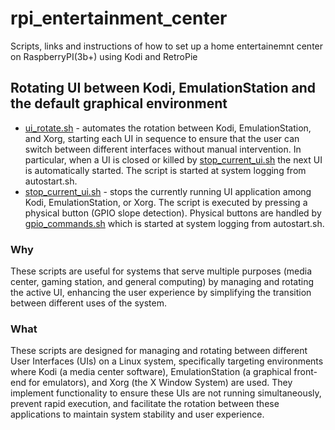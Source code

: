 # rpi_entertainment_center
Scripts, links and instructions of how to set up a home entertainemnt center on RaspberryPI(3b+) using Kodi and RetroPie

## Rotating UI between Kodi, EmulationStation and the default graphical environment

 - [ui_rotate.sh](ui_rotate.sh) - automates the rotation between Kodi, EmulationStation, and Xorg, starting each UI in sequence to ensure that the user can switch between different interfaces without manual intervention. In particular, when a UI is closed or killed by [stop_current_ui.sh](stop_current_ui.sh) the next UI is automatically started. The script is started at system logging from autostart.sh. 
 - [stop_current_ui.sh](stop_current_ui.sh) - stops the currently running UI application among Kodi, EmulationStation, or Xorg. The script is executed by pressing a physical button (GPIO slope detection). Physical buttons are handled by [gpio_commands.sh](gpio_commands.sh) which is started at system logging from autostart.sh. 

### Why
These scripts are useful for systems that serve multiple purposes (media center, gaming station, and general computing) by managing and rotating the active UI, enhancing the user experience by simplifying the transition between different uses of the system.

### What
These scripts are designed for managing and rotating between different User Interfaces (UIs) on a Linux system, specifically targeting environments where Kodi (a media center software), EmulationStation (a graphical front-end for emulators), and Xorg (the X Window System) are used. They implement functionality to ensure these UIs are not running simultaneously, prevent rapid execution, and facilitate the rotation between these applications to maintain system stability and user experience.

